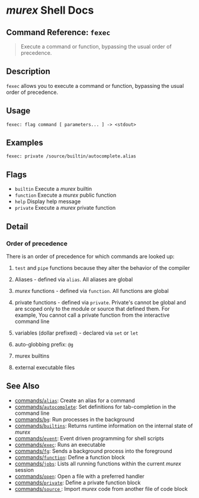 # _murex_ Shell Docs

## Command Reference: `fexec` 

> Execute a command or function, bypassing the usual order of precedence.

## Description

`fexec` allows you to execute a command or function, bypassing the usual order
of precedence.

## Usage

    fexec: flag command [ parameters... ] -> <stdout>

## Examples

    fexec: private /source/builtin/autocomplete.alias

## Flags

* `builtin`
    Execute a _murex_ builtin
* `function`
    Execute a _murex_ public function
* `help`
    Display help message
* `private`
    Execute a _murex_ private function

## Detail

### Order of precedence

There is an order of precedence for which commands are looked up:

1. `test` and `pipe` functions because they alter the behavior of the compiler

2. Aliases - defined via `alias`. All aliases are global

3. _murex_ functions - defined via `function`. All functions are global

4. private functions - defined via `private`. Private's cannot be global and
   are scoped only to the module or source that defined them. For example, You
   cannot call a private function from the interactive command line

5. variables (dollar prefixed) - declared via `set` or `let`

6. auto-globbing prefix: `@g`

7. murex builtins

8. external executable files

## See Also

* [commands/`alias`](../commands/alias.md):
  Create an alias for a command
* [commands/`autocomplete`](../commands/autocomplete.md):
  Set definitions for tab-completion in the command line
* [commands/`bg`](../commands/bg.md):
  Run processes in the background
* [commands/`builtins`](../commands/runtime.md):
  Returns runtime information on the internal state of _murex_
* [commands/`event`](../commands/event.md):
  Event driven programming for shell scripts
* [commands/`exec`](../commands/exec.md):
  Runs an executable
* [commands/`fg`](../commands/fg.md):
  Sends a background process into the foreground
* [commands/`function`](../commands/function.md):
  Define a function block
* [commands/`jobs`](../commands/fid-list.md):
  Lists all running functions within the current _murex_ session
* [commands/`open`](../commands/open.md):
  Open a file with a preferred handler
* [commands/`private`](../commands/private.md):
  Define a private function block
* [commands/`source` ](../commands/source.md):
  Import _murex_ code from another file of code block